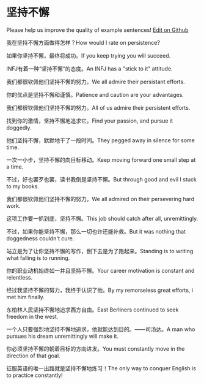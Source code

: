 # 坚持不懈

Please help us improve the quality of example sentences! [Edit on Github](https://github.com/jiyushe/jiyu-example-sentence-source/blob/main/chinese/jianchibuxie.md)

<p><span class="chinese">我在坚持不懈方面做得怎样？</span><span class="english">How would I rate on persistence?</span></p>

<p><span class="chinese">如果你坚持不懈，最终将成功。</span><span class="english">If you keep trying you will succeed.</span></p>

<p><span class="chinese">INFJ有着一种“坚持不懈”的态度。</span><span class="english">An INFJ has a "stick to it" attitude.</span></p>

<p><span class="chinese">我们都很钦佩他们坚持不懈的努力。</span><span class="english">We all admire their persistant efforts.</span></p>

<p><span class="chinese">你的优点是坚持不懈和谨慎。</span><span class="english">Patience and caution are your advantages.</span></p>

<p><span class="chinese">我们都很钦佩他们坚持不懈的努力。</span><span class="english">All of us admire their persistent efforts.</span></p>

<p><span class="chinese">找到你的激情，坚持不懈地追求它。</span><span class="english">Find your passion, and pursue it doggedly.</span></p>

<p><span class="chinese">他们坚持不懈，默默地干了一段时间。</span><span class="english">They pegged away in silence for some time.</span></p>

<p><span class="chinese">一次一小步，坚持不懈的向目标移动。</span><span class="english">Keep moving forward one small step at a time.</span></p>

<p><span class="chinese">不过，好也罢歹也罢，读书我倒是坚持不懈。</span><span class="english">But through good and evil I stuck to my books.</span></p>

<p><span class="chinese">我们都很钦佩他们坚持不懈的努力。</span><span class="english">We all admired on their persevering hard work.</span></p>

<p><span class="chinese">这项工作要一抓到底，坚持不懈。</span><span class="english">This job should catch after all, unremittingly.</span></p>

<p><span class="chinese">不过，如果你能坚持不懈，那么一切也许还能补救。</span><span class="english">But it was nothing that doggedness couldn't cure.</span></p>

<p><span class="chinese">站立是为了让你坚持不懈的写作，倒下去是为了跑起来。</span><span class="english">Standing is to writing what falling is to running.</span></p>

<p><span class="chinese">你的职业动机始终如一并且坚持不懈。</span><span class="english">Your career motivation is constant and relentless.</span></p>

<p><span class="chinese">经过我坚持不懈的努力，我终于认识了他。</span><span class="english">By my remorseless great efforts, i met him finally.</span></p>

<p><span class="chinese">东柏林人民坚持不懈地追求西方自由。</span><span class="english">East Berliners continued to seek freedom in the west.</span></p>

<p><span class="chinese">一个人只要强烈地坚持不懈地追求，他就能达到目的。——司汤达。</span><span class="english">A man who pursues his dream unremittingly will make it.</span></p>

<p><span class="chinese">你必须坚持不懈的朝着目标的方向进发。</span><span class="english">You must constantly move in the direction of that goal.</span></p>

<p><span class="chinese">征服英语的唯一出路就是坚持不懈地炼习！</span><span class="english">The only way to conquer English is to practice constantly!</span></p>

